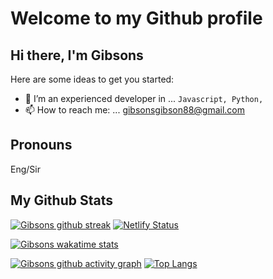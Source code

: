 # Welcome to my Github profile 

## Hi there, I'm Gibsons

Here are some ideas to get you started:
- 🌱 I’m an experienced developer in ... `Javascript, Python,`
- 📫 How to reach me: ... gibsonsgibson88@gmail.com

## Pronouns
Eng/Sir

## My Github Stats

[![Gibsons github streak](https://github-readme-streak-stats.herokuapp.com?user=Domains18&theme=radical)](https://github.com/Domains18)
[![Netlify Status](https://api.netlify.com/api/v1/badges/0c27f31c-d1ea-40f0-9cbe-a6ac35fdae9f/deploy-status)](https://app.netlify.com/sites/queenstacey/deploys)

[![Gibsons wakatime stats](https://github-readme-stats.vercel.app/api/wakatime?username=eightsville&theme=radical&custom_title=My%20Wakatime%20Stats&layout=compact)](https://github.com/Domains8)


[![Gibsons github activity graph](https://github-readme-activity-graph.cyclic.app/graph?username=Domains18&theme=react-dark)](https://github.com/Domains18)
[![Top Langs](https://github-readme-stats.vercel.app/api/top-langs/?username=Domains18&layout=compact&theme=tokyonight)](https://github.com/Domains18/github-readme-stats)
